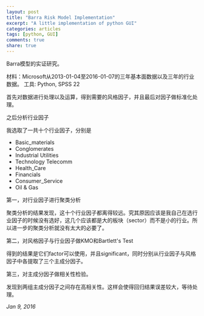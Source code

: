 ```yaml
---
layout: post
title: "Barra Risk Model Implementation"
excerpt: "A little implementation of python GUI"
categories: articles
tags: [python, GUI]
comments: true
share: true
---
```

Barra模型的实证研究。

材料：Microsoft从2013-01-04至2016-01-07的三年基本面数据以及三年的行业数据。
工具: Python, SPSS 22

首先对数据进行处理以及运算，得到需要的风格因子，并且最后对因子做标准化处理。

之后分析行业因子

我选取了一共十个行业因子，分别是

 * Basic_materials	
 * Conglomerates
 * Industrial	Utilities
 * Technology	Telecomm	
 * Health_Care	
 * Financials
 * Consumer_Service	
 * Oil & Gas

第一，对行业因子进行聚类分析

聚类分析的结果发现，这十个行业因子都离得较远。究其原因应该是我自己在选行业因子的时候没有选好，这几个应该都是大的板块（sector）而不是小的行业。所以进一步的聚类分析就没有太大的必要了。

第二，对风格因子与行业因子做KMO和Bartlett's Test

得到的结果是它们factor可以使用，并且significant，同时分别从行业因子与风格因子中各提取了三个主成分因子。

第三，对主成分因子做相关性检验。

发现到两组主成分因子之间存在高相关性。这样会使得回归结果误差较大，等待处理。

*Jan 9, 2016*
